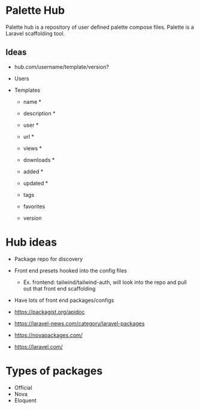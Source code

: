 # Palette Hub

Palette hub is a repository of user defined palette compose files. Palette is a Laravel scaffolding tool.

## Ideas

-   hub.com/username/template/version?

-   Users
-   Templates

    -   name \*
    -   description \*
    -   user \*
    -   url \*
    -   views \*
    -   downloads \*
    -   added \*
    -   updated \*

    -   tags
    -   favorites
    -   version

# Hub ideas

-   Package repo for discovery
-   Front end presets hooked into the config files
    -   Ex. frontend: tailwind/tailwind-auth, will look into the repo and pull out that front end scaffolding
-   Have lots of front end packages/configs

-   https://packagist.org/apidoc
-   https://laravel-news.com/category/laravel-packages
-   https://novapackages.com/
-   https://laravel.com/

# Types of packages

-   Official
-   Nova
-   Eloquent
